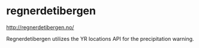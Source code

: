 regnerdetibergen
=================

http://regnerdetibergen.no/  

Regnerdetibergen utilizes the YR locations API for the precipitation warning.
